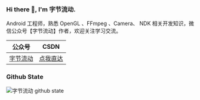 ### Hi there 👋, I'm 字节流动.

Android 工程师，熟悉 OpenGL 、FFmpeg 、Camera、 NDK 相关开发知识，微信公众号【字节流动】作者，欢迎关注学习交流。

|  公众号   | CSDN |
|  ----  | ----  |
| [字节流动](https://mp.weixin.qq.com/mp/appmsgalbum?__biz=MzIwNTIwMzAzNg==&action=getalbum&album_id=1340922292116996097&scene=173#wechat_redirect) |[点我直达](https://blog.csdn.net/Kennethdroid)| 

### Github State
![字节流动 github state](https://github-readme-stats.vercel.app/api?username=githubhaohao&show_icons=true&theme=radical)
<!--
**githubhaohao/githubhaohao** is a ✨ _special_ ✨ repository because its `README.md` (this file) appears on your GitHub profile.

Here are some ideas to get you started:

- 🔭 I’m currently working on ...
- 🌱 I’m currently learning ...
- 👯 I’m looking to collaborate on ...
- 🤔 I’m looking for help with ...
- 💬 Ask me about ...
- 📫 How to reach me: ...
- 😄 Pronouns: ...
- ⚡ Fun fact: ...
-->
